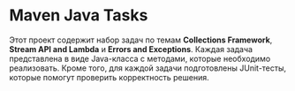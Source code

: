 # Maven Java Tasks

Этот проект содержит набор задач по темам **Collections Framework**, **Stream API and Lambda** и **Errors and Exceptions**. Каждая задача представлена в виде Java-класса с методами, которые необходимо реализовать. Кроме того, для каждой задачи подготовлены JUnit-тесты, которые помогут проверить корректность решения.




